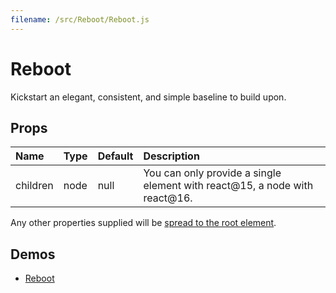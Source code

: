 ```yaml
---
filename: /src/Reboot/Reboot.js
---
```


<!--- This documentation is automatically generated, do not try to edit it. -->

# Reboot

Kickstart an elegant, consistent, and simple baseline to build upon.

## Props

| Name | Type | Default | Description |
|:-----|:-----|:--------|:------------|
| children | node | null | You can only provide a single element with react@15, a node with react@16. |

Any other properties supplied will be [spread to the root element](/guides/api#spread).

## Demos

- [Reboot](/style/reboot)


